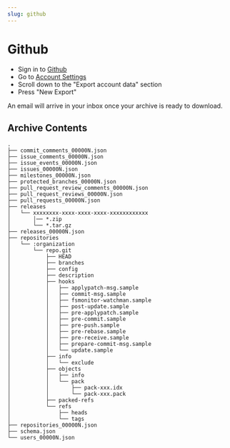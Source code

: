 ```yaml
---
slug: github
---
```

# Github

* Sign in to [Github](https://github.com/)
* Go to [Account Settings](https://github.com/settings/admin)
* Scroll down to the "Export account data" section
* Press "New Export"

An email will arrive in your inbox once your archive is ready to download.

## Archive Contents

```
.
├── commit_comments_00000N.json
├── issue_comments_00000N.json
├── issue_events_00000N.json
├── issues_00000N.json
├── milestones_00000N.json
├── protected_branches_00000N.json
├── pull_request_review_comments_00000N.json
├── pull_request_reviews_00000N.json
├── pull_requests_00000N.json
├── releases
│   └── xxxxxxxx-xxxx-xxxx-xxxx-xxxxxxxxxxxx
│       │── *.zip
│       └── *.tar.gz
├── releases_00000N.json
├── repositories
│   └── :organization
│       └── repo.git
│           ├── HEAD
│           ├── branches
│           ├── config
│           ├── description
│           ├── hooks
│           │   ├── applypatch-msg.sample
│           │   ├── commit-msg.sample
│           │   ├── fsmonitor-watchman.sample
│           │   ├── post-update.sample
│           │   ├── pre-applypatch.sample
│           │   ├── pre-commit.sample
│           │   ├── pre-push.sample
│           │   ├── pre-rebase.sample
│           │   ├── pre-receive.sample
│           │   ├── prepare-commit-msg.sample
│           │   └── update.sample
│           ├── info
│           │   └── exclude
│           ├── objects
│           │   ├── info
│           │   └── pack
│           │       ├── pack-xxx.idx
│           │       └── pack-xxx.pack
│           ├── packed-refs
│           └── refs
│               ├── heads
│               └── tags
├── repositories_00000N.json
├── schema.json
└── users_00000N.json
```
